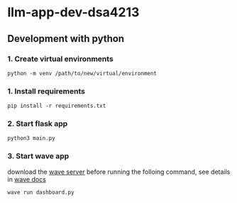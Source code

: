 # llm-app-dev-dsa4213

## Development with python

### 1. Create virtual environments 
    
    python -m venv /path/to/new/virtual/environment

### 1. Install requirements

    pip install -r requirements.txt

### 2. Start flask app
    
    python3 main.py

### 3. Start wave app

download the [wave server](https://wave.h2o.ai/docs/installation) before running the folloing command, see details in [wave docs](https://wave.h2o.ai/docs/apps)
    
    wave run dashboard.py

